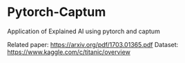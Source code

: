 # Pytorch-Captum

Application of Explained AI using pytorch and captum

Related paper: https://arxiv.org/pdf/1703.01365.pdf
Dataset: https://www.kaggle.com/c/titanic/overview
